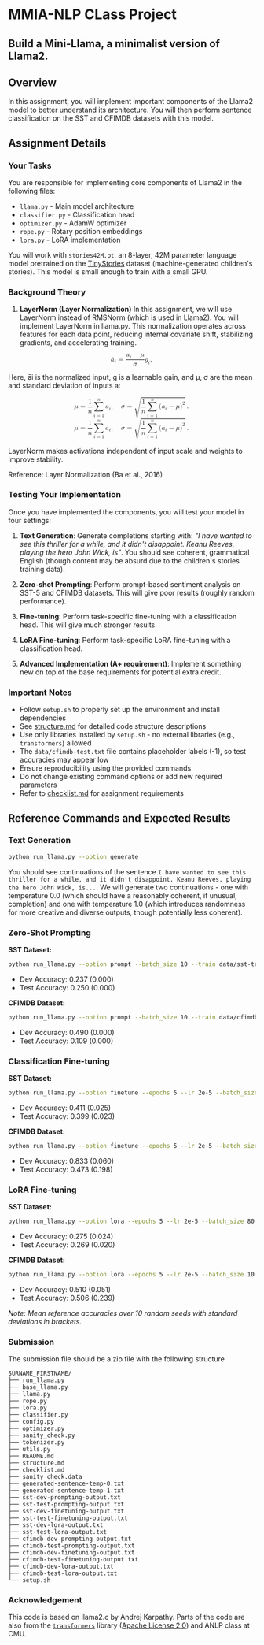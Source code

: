# MMIA-NLP CLass Project

## Build a Mini-Llama, a minimalist version of Llama2.

## Overview

In this assignment, you will implement important components of the Llama2 model to better understand its architecture. You will then perform sentence classification on the SST and CFIMDB datasets with this model.

## Assignment Details

### Your Tasks

You are responsible for implementing core components of Llama2 in the following files:
- `llama.py` - Main model architecture
- `classifier.py` - Classification head
- `optimizer.py` - AdamW optimizer  
- `rope.py` - Rotary position embeddings
- `lora.py` - LoRA implementation

You will work with `stories42M.pt`, an 8-layer, 42M parameter language model pretrained on the [TinyStories](https://arxiv.org/abs/2305.07759) dataset (machine-generated children's stories). This model is small enough to train with a small GPU.

### Background Theory

1. **LayerNorm (Layer Normalization)**
In this assignment, we will use LayerNorm instead of RMSNorm (which is used in Llama2). You will implement LayerNorm in llama.py. This normalization operates across features for each data point, reducing internal covariate shift, stabilizing gradients, and accelerating training.

<math xmlns="http://www.w3.org/1998/Math/MathML" display="block">
  <msub>
    <mrow data-mjx-texclass="ORD">
      <mover>
        <mi>a</mi>
        <mo stretchy="false">&#xAF;</mo>
      </mover>
    </mrow>
    <mi>i</mi>
  </msub>
  <mo>=</mo>
  <mfrac>
    <mrow>
      <msub>
        <mi>a</mi>
        <mi>i</mi>
      </msub>
      <mo>&#x2212;</mo>
      <mi>&#x3BC;</mi>
    </mrow>
    <mi>&#x3C3;</mi>
  </mfrac>
  <msub>
    <mi>g</mi>
    <mi>i</mi>
  </msub>
  <mo>,</mo>
</math>

Here, āi is the normalized input, g is a learnable gain, and μ, σ are the mean and standard deviation of inputs a:

 <math xmlns="http://www.w3.org/1998/Math/MathML" display="block">
  <mi>&#x3BC;</mi>
  <mo>=</mo>
  <mfrac>
    <mn>1</mn>
    <mi>n</mi>
  </mfrac>
  <munderover>
    <mo data-mjx-texclass="OP">&#x2211;</mo>
    <mrow data-mjx-texclass="ORD">
      <mi>i</mi>
      <mo>=</mo>
      <mn>1</mn>
    </mrow>
    <mrow data-mjx-texclass="ORD">
      <mi>n</mi>
    </mrow>
  </munderover>
  <msub>
    <mi>a</mi>
    <mi>i</mi>
  </msub>
  <mo>,</mo>
  <mstyle scriptlevel="0">
    <mspace width="1em"></mspace>
  </mstyle>
  <mi>&#x3C3;</mi>
  <mo>=</mo>
  <msqrt>
    <mfrac>
      <mn>1</mn>
      <mi>n</mi>
    </mfrac>
    <munderover>
      <mo data-mjx-texclass="OP">&#x2211;</mo>
      <mrow data-mjx-texclass="ORD">
        <mi>i</mi>
        <mo>=</mo>
        <mn>1</mn>
      </mrow>
      <mrow data-mjx-texclass="ORD">
        <mi>n</mi>
      </mrow>
    </munderover>
    <mo stretchy="false">(</mo>
    <msub>
      <mi>a</mi>
      <mi>i</mi>
    </msub>
    <mo>&#x2212;</mo>
    <mi>&#x3BC;</mi>
    <msup>
      <mo stretchy="false">)</mo>
      <mn>2</mn>
    </msup>
  </msqrt>
  <mo>.</mo>
</math>


<math xmlns="http://www.w3.org/1998/Math/MathML" display="block">
  <mi>&#x3BC;</mi>
  <mo>=</mo>
  <mfrac>
    <mn>1</mn>
    <mi>n</mi>
  </mfrac>
  <munderover>
    <mo data-mjx-texclass="OP">&#x2211;</mo>
    <mrow data-mjx-texclass="ORD">
      <mi>i</mi>
      <mo>=</mo>
      <mn>1</mn>
    </mrow>
    <mrow data-mjx-texclass="ORD">
      <mi>n</mi>
    </mrow>
  </munderover>
  <msub>
    <mi>a</mi>
    <mi>i</mi>
  </msub>
  <mo>,</mo>
  <mstyle scriptlevel="0">
    <mspace width="1em"></mspace>
  </mstyle>
  <mi>&#x3C3;</mi>
  <mo>=</mo>
  <msqrt>
    <mfrac>
      <mn>1</mn>
      <mi>n</mi>
    </mfrac>
    <munderover>
      <mo data-mjx-texclass="OP">&#x2211;</mo>
      <mrow data-mjx-texclass="ORD">
        <mi>i</mi>
        <mo>=</mo>
        <mn>1</mn>
      </mrow>
      <mrow data-mjx-texclass="ORD">
        <mi>n</mi>
      </mrow>
    </munderover>
    <mo stretchy="false">(</mo>
    <msub>
      <mi>a</mi>
      <mi>i</mi>
    </msub>
    <mo>&#x2212;</mo>
    <mi>&#x3BC;</mi>
    <msup>
      <mo stretchy="false">)</mo>
      <mn>2</mn>
    </msup>
  </msqrt>
  <mo>.</mo>
</math>
 
LayerNorm makes activations independent of input scale and weights to improve stability.

Reference: Layer Normalization (Ba et al., 2016)

### Testing Your Implementation

Once you have implemented the components, you will test your model in four settings:

1. **Text Generation**: Generate completions starting with: *"I have wanted to see this thriller for a while, and it didn't disappoint. Keanu Reeves, playing the hero John Wick, is"*. You should see coherent, grammatical English (though content may be absurd due to the children's stories training data).

2. **Zero-shot Prompting**: Perform prompt-based sentiment analysis on SST-5 and CFIMDB datasets. This will give poor results (roughly random performance).

3. **Fine-tuning**: Perform task-specific fine-tuning with a classification head. This will give much stronger results.
4. **LoRA Fine-tuning**: Perform task-specific LoRA fine-tuning with a classification head. 

5. **Advanced Implementation (A+ requirement)**: Implement something new on top of the base requirements for potential extra credit.

### Important Notes

- Follow `setup.sh` to properly set up the environment and install dependencies
- See [structure.md](./structure.md) for detailed code structure descriptions
- Use only libraries installed by `setup.sh` - no external libraries (e.g., `transformers`) allowed
- The `data/cfimdb-test.txt` file contains placeholder labels (-1), so test accuracies may appear low
- Ensure reproducibility using the provided commands
- Do not change existing command options or add new required parameters
- Refer to [checklist.md](./checklist.md) for assignment requirements

## Reference Commands and Expected Results

### Text Generation
```bash
python run_llama.py --option generate
```
You should see continuations of the sentence `I have wanted to see this thriller for a while, and it didn't disappoint. Keanu Reeves, playing the hero John Wick, is...`. We will generate two continuations - one with temperature 0.0 (which should have a reasonably coherent, if unusual, completion) and one with temperature 1.0 (which introduces randomness for more creative and diverse outputs, though potentially less coherent).


### Zero-Shot Prompting

**SST Dataset:**
```bash
python run_llama.py --option prompt --batch_size 10 --train data/sst-train.txt --dev data/sst-dev.txt --test data/sst-test.txt --label-names data/sst-label-mapping.json --dev_out sst-dev-prompting-output.txt --test_out sst-test-prompting-output.txt [--use_gpu]
```
- Dev Accuracy: 0.237 (0.000)
- Test Accuracy: 0.250 (0.000)

**CFIMDB Dataset:**
```bash
python run_llama.py --option prompt --batch_size 10 --train data/cfimdb-train.txt --dev data/cfimdb-dev.txt --test data/cfimdb-test.txt --label-names data/cfimdb-label-mapping.json --dev_out cfimdb-dev-prompting-output.txt --test_out cfimdb-test-prompting-output.txt [--use_gpu]
```
- Dev Accuracy: 0.490 (0.000)
- Test Accuracy: 0.109 (0.000)

### Classification Fine-tuning

**SST Dataset:**
```bash
python run_llama.py --option finetune --epochs 5 --lr 2e-5 --batch_size 80 --train data/sst-train.txt --dev data/sst-dev.txt --test data/sst-test.txt --label-names data/sst-label-mapping.json --dev_out sst-dev-finetuning-output.txt --test_out sst-test-finetuning-output.txt [--use_gpu]
```
- Dev Accuracy: 0.411 (0.025)
- Test Accuracy: 0.399 (0.023)

**CFIMDB Dataset:**
```bash
python run_llama.py --option finetune --epochs 5 --lr 2e-5 --batch_size 10 --train data/cfimdb-train.txt --dev data/cfimdb-dev.txt --test data/cfimdb-test.txt --label-names data/cfimdb-label-mapping.json --dev_out cfimdb-dev-finetuning-output.txt --test_out cfimdb-test-finetuning-output.txt [--use_gpu]
```
- Dev Accuracy: 0.833 (0.060)
- Test Accuracy: 0.473 (0.198)

### LoRA Fine-tuning

**SST Dataset:**
```bash
python run_llama.py --option lora --epochs 5 --lr 2e-5 --batch_size 80 --train data/sst-train.txt --dev data/sst-dev.txt --test data/sst-test.txt --label-names data/sst-label-mapping.json --dev_out sst-dev-lora-output.txt --test_out sst-test-lora-output.txt --lora_rank 4 --lora_alpha 1.0 [--use_gpu]
```
- Dev Accuracy: 0.275 (0.024)
- Test Accuracy: 0.269 (0.020)

**CFIMDB Dataset:**
```bash
python run_llama.py --option lora --epochs 5 --lr 2e-5 --batch_size 10 --train data/cfimdb-train.txt --dev data/cfimdb-dev.txt --test data/cfimdb-test.txt --label-names data/cfimdb-label-mapping.json --dev_out cfimdb-dev-lora-output.txt --test_out cfimdb-test-lora-output.txt --lora_rank 4 --lora_alpha 1.0 [--use_gpu]
```
- Dev Accuracy: 0.510 (0.051)
- Test Accuracy: 0.506 (0.239)

*Note: Mean reference accuracies over 10 random seeds with standard deviations in brackets.*

### Submission

The submission file should be a zip file with the following structure

```
SURNAME_FIRSTNAME/
├── run_llama.py
├── base_llama.py
├── llama.py
├── rope.py
├── lora.py
├── classifier.py
├── config.py
├── optimizer.py
├── sanity_check.py
├── tokenizer.py
├── utils.py
├── README.md
├── structure.md
├── checklist.md
├── sanity_check.data
├── generated-sentence-temp-0.txt
├── generated-sentence-temp-1.txt
├── sst-dev-prompting-output.txt
├── sst-test-prompting-output.txt
├── sst-dev-finetuning-output.txt
├── sst-test-finetuning-output.txt
├── sst-dev-lora-output.txt
├── sst-test-lora-output.txt
├── cfimdb-dev-prompting-output.txt
├── cfimdb-test-prompting-output.txt
├── cfimdb-dev-finetuning-output.txt
├── cfimdb-test-finetuning-output.txt
├── cfimdb-dev-lora-output.txt
├── cfimdb-test-lora-output.txt
└── setup.sh
```

### Acknowledgement

This code is based on llama2.c by Andrej Karpathy. Parts of the code are also from the [`transformers`](https://github.com/huggingface/transformers) library ([Apache License 2.0](./LICENSE)) and ANLP class at CMU.
